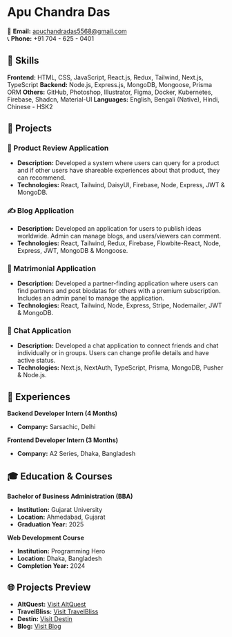 
# Apu Chandra Das

📧 **Email:** [apuchandradas5568@gmail.com](mailto:apuchandradas5568@gmail.com)  
📞 **Phone:** +91 704 - 625 - 0401  

## 🚀 Skills

**Frontend:** HTML, CSS, JavaScript, React.js, Redux, Tailwind, Next.js, TypeScript
**Backend:** Node.js, Express.js, MongoDB, Mongoose, Prisma ORM
**Others:** GitHub, Photoshop, Illustrator, Figma, Docker, Kubernetes, Firebase, Shadcn, Material-UI
**Languages:** English, Bengali (Native), Hindi, Chinese - HSK2

## 💼 Projects

### 🛒 Product Review Application
- **Description:** Developed a system where users can query for a product and if other users have shareable experiences about that product, they can recommend.
- **Technologies:** React, Tailwind, DaisyUI, Firebase, Node, Express, JWT & MongoDB.

### ✍️ Blog Application
- **Description:** Developed an application for users to publish ideas worldwide. Admin can manage blogs, and users/viewers can comment.
- **Technologies:** React, Tailwind, Redux, Firebase, Flowbite-React, Node, Express, JWT, MongoDB & Mongoose.

### 💑 Matrimonial Application
- **Description:** Developed a partner-finding application where users can find partners and post biodatas for others with a premium subscription. Includes an admin panel to manage the application.
- **Technologies:** React, Tailwind, Node, Express, Stripe, Nodemailer, JWT & MongoDB.

### 💬 Chat Application
- **Description:** Developed a chat application to connect friends and chat individually or in groups. Users can change profile details and have active status.
- **Technologies:** Next.js, NextAuth, TypeScript, Prisma, MongoDB, Pusher & Node.js.

## 📜 Experiences

**Backend Developer Intern (4 Months)**
- **Company:** Sarsachic, Delhi

**Frontend Developer Intern (3 Months)**
- **Company:** A2 Series, Dhaka, Bangladesh

## 🎓 Education & Courses

**Bachelor of Business Administration (BBA)**
- **Institution:** Gujarat University
- **Location:** Ahmedabad, Gujarat
- **Graduation Year:** 2025

**Web Development Course**
- **Institution:** Programming Hero
- **Location:** Dhaka, Bangladesh
- **Completion Year:** 2024

## 🌐 Projects Preview

- **AltQuest:** [Visit AltQuest](https://alquest-b253e.web.app/)
- **TravelBliss:** [Visit TravelBliss](https://travelbliss-8cdf9.web.app/)
- **Destin:** [Visit Destin](https://destin-20e01.web.app/)
- **Blog:** [Visit Blog](https://mern-blog-49b4e.web.app/)

